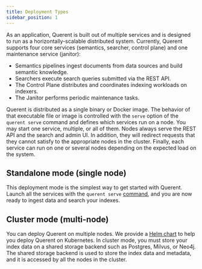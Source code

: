 ```yaml
---
title: Deployment Types
sidebar_position: 1
---
```


As an application, Querent is built out of multiple services and is designed to run as a horizontally-scalable distributed system. Currently, Querent supports four core services (semantics, searcher, control plane) and one maintenance service (janitor):

- Semantics pipelines ingest documents from data sources and build semantic knowledge.
- Searchers execute search queries submitted via the REST API.
- The Control Plane distributes and coordinates indexing workloads on indexers.
- The Janitor performs periodic maintenance tasks.

Querent is distributed as a single binary or Docker image. The behavior of that executable file or image is controlled with the `serve` option of the `querent serve` command and defines which services run on a node. You may start one service, multiple, or all of them. Nodes always serve the REST API and the search and admin UI. In addition, they will redirect requests that they cannot satisfy to the appropriate nodes in the cluster. Finally, each service can run on one or several nodes depending on the expected load on the system.

## Standalone mode (single node)

This deployment mode is the simplest way to get started with Querent. Launch all the services with the `querent serve` [command](../reference/cli.md), and you are now ready to ingest data and search your indexes.

## Cluster mode (multi-node)

You can deploy Querent on multiple nodes. We provide a [Helm chart](kubernetes.md) to help you deploy Querent on Kubernetes. In cluster mode, you must store your index data on a shared storage backend such as Postgres, Milvus, or Neo4j. The shared storage backend is used to store the index data and metadata, and it is accessed by all the nodes in the cluster.
